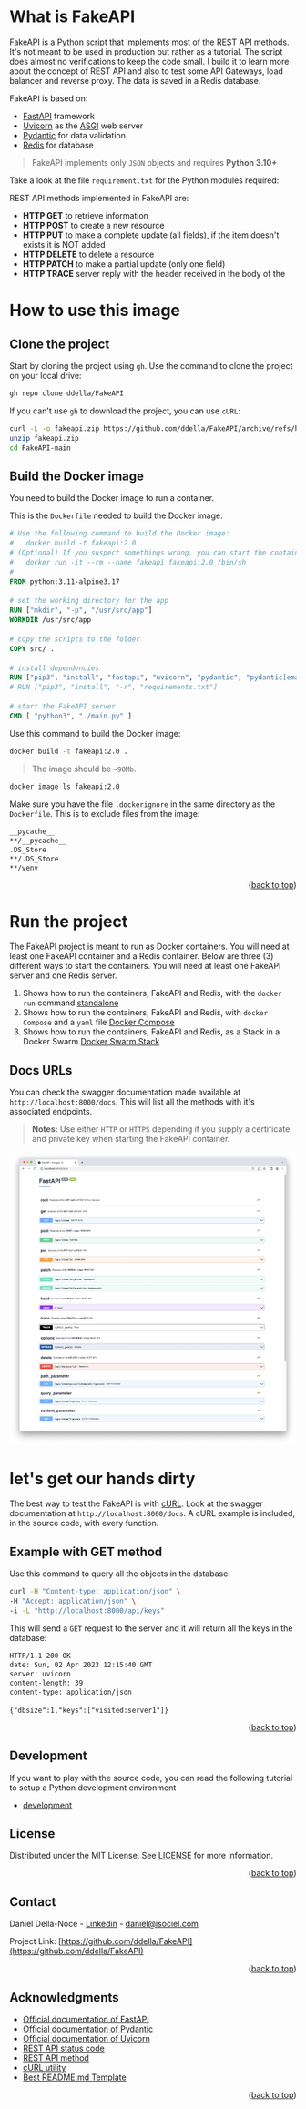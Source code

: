 <!-- Improved compatibility of back to top link: See: https://github.com/othneildrew/Best-README-Template/pull/73 -->
<a name="readme-top"></a>

# What is FakeAPI

FakeAPI is a Python script that implements most of the REST API methods. It's not meant to be used in production but rather as a tutorial. The script does almost no verifications to keep the code small. I build it to learn more about the concept of REST API and also to test some API Gateways, load balancer and reverse proxy. The data is saved in a Redis database.

FakeAPI is based on:
* [FastAPI](https://fastapi.tiangolo.com/) framework
* [Uvicorn](https://www.uvicorn.org/) as the [ASGI](https://asgi.readthedocs.io/en/latest/) web server
* [Pydantic](https://docs.pydantic.dev/) for data validation
* [Redis](https://redis.io) for database

>FakeAPI implements only `JSON` objects and requires **Python 3.10+**

Take a look at the file `requirement.txt` for the Python modules required:

REST API methods implemented in FakeAPI are:
* **HTTP GET** to retrieve information
* **HTTP POST** to create a new resource
* **HTTP PUT** to make a complete update (all fields), if the item doesn't exists it is NOT added
* **HTTP DELETE** to delete a resource
* **HTTP PATCH** to make a partial update (only one field)
* **HTTP TRACE** server reply with the header received in the body of the 

# How to use this image
## Clone the project
Start by cloning the project using `gh`.
Use the command to clone the project on your local drive:
```sh
gh repo clone ddella/FakeAPI
```

If you can't use `gh` to download the project, you can use `cURL`:
```sh
curl -L -o fakeapi.zip https://github.com/ddella/FakeAPI/archive/refs/heads/main.zip
unzip fakeapi.zip
cd FakeAPI-main
```

## Build the Docker image
You need to build the Docker image to run a container.

This is the `Dockerfile` needed to build the Docker image:
```Dockerfile
# Use the following command to build the Docker image:
#   docker build -t fakeapi:2.0 .
# (Optional) If you suspect somethings wrong, you can start the container with the command:
#   docker run -it --rm --name fakeapi fakeapi:2.0 /bin/sh
#
FROM python:3.11-alpine3.17

# set the working directory for the app
RUN ["mkdir", "-p", "/usr/src/app"]
WORKDIR /usr/src/app

# copy the scripts to the folder
COPY src/ .

# install dependencies
RUN ["pip3", "install", "fastapi", "uvicorn", "pydantic", "pydantic[email]", "passlib", "PyJWT", "redis"]
# RUN ["pip3", "install", "-r", "requirements.txt"]

# start the FakeAPI server
CMD [ "python3", "./main.py" ]
```

Use this command to build the Docker image:
```sh
docker build -t fakeapi:2.0 .
```

>The image should be `~90Mb`.
```sh
docker image ls fakeapi:2.0
```

Make sure you have the file `.dockerignore` in the same directory as the `Dockerfile`. This is to exclude files from the image:

    __pycache__
    **/__pycache__
    .DS_Store
    **/.DS_Store
    **/venv

<p align="right">(<a href="#readme-top">back to top</a>)</p>

# Run the project
The FakeAPI project is meant to run as Docker containers. You will need at least one FakeAPI container and a Redis container. Below are three (3) different ways to start the containers. You will need at least one FakeAPI server and one Redis server.

1. Shows how to run the containers, FakeAPI and Redis, with the `docker run` command [standalone](docker.md)
2. Shows how to run the containers, FakeAPI and Redis, with `docker Compose` and a `yaml` file [Docker Compose](docker_compose.md)
3. Shows how to run the containers, FakeAPI and Redis, as a Stack in a Docker Swarm [Docker Swarm Stack](swarm_stack.md)

## Docs URLs
You can check the swagger documentation made available at `http://localhost:8000/docs`. This will list all the methods with it's associated endpoints.

>**Notes:** Use either `HTTP` or `HTTPS` depending if you supply a certificate and private key when starting the FakeAPI container.

![Documentation](images/docs.jpg)

# let's get our hands dirty
The best way to test the FakeAPI is with [cURL](https://curl.se/). Look at the swagger documentation at `http://localhost:8000/docs`. A cURL example is included, in the source code, with every function. 

## Example with GET method
Use this command to query all the objects in the database:

```sh
curl -H "Content-type: application/json" \
-H "Accept: application/json" \
-i -L "http://localhost:8000/api/keys"
```
This will send a `GET` request to the server and it will return all the keys in the database:

    HTTP/1.1 200 OK
    date: Sun, 02 Apr 2023 12:15:40 GMT
    server: uvicorn
    content-length: 39
    content-type: application/json

    {"dbsize":1,"keys":["visited:server1"]}

<p align="right">(<a href="#readme-top">back to top</a>)</p>

## Development
If you want to play with the source code, you can read the following tutorial to setup a Python development environment

* [development](dev.md)

## License
Distributed under the MIT License. See [LICENSE](LICENSE) for more information.
<p align="right">(<a href="#readme-top">back to top</a>)</p>

## Contact
Daniel Della-Noce - [Linkedin](https://www.linkedin.com/in/daniel-della-noce-2176b622/) - daniel@isociel.com

Project Link: [https://github.com/ddella/FakeAPI](https://github.com/ddella/FakeAPI)
<p align="right">(<a href="#readme-top">back to top</a>)</p>

## Acknowledgments
* [Official documentation of FastAPI](https://fastapi.tiangolo.com/)
* [Official documentation of Pydantic](https://docs.pydantic.dev/)
* [Official documentation of Uvicorn](https://www.uvicorn.org/)
* [REST API status code](https://restfulapi.net/http-status-codes/)
* [REST API method](https://restfulapi.net/http-methods/)
* [cURL utility](https://curl.se/)
* [Best README.md Template](https://github.com/othneildrew/Best-README-Template/pull/73)

<p align="right">(<a href="#readme-top">back to top</a>)</p>
